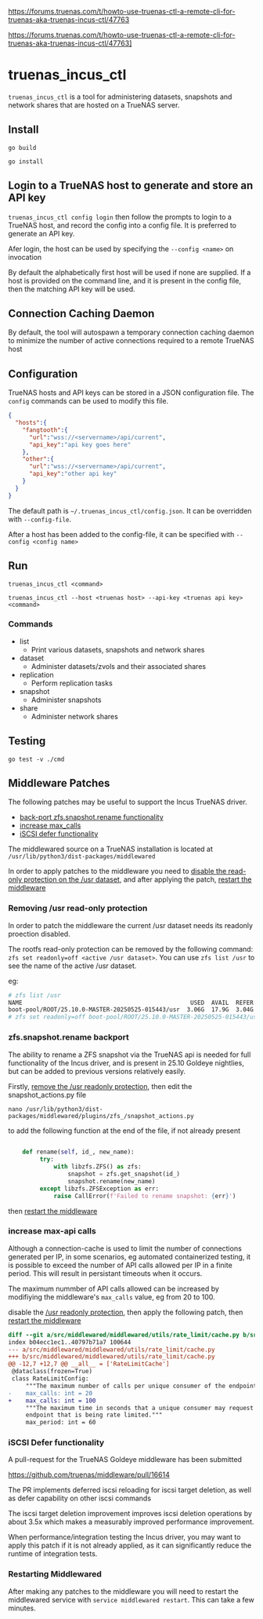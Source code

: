 https://forums.truenas.com/t/howto-use-truenas-ctl-a-remote-cli-for-truenas-aka-truenas-incus-ctl/47763


https://forums.truenas.com/t/howto-use-truenas-ctl-a-remote-cli-for-truenas-aka-truenas-incus-ctl/47763]

# truenas_incus_ctl

`truenas_incus_ctl` is a tool for administering datasets, snapshots and network shares that are hosted on a TrueNAS server.

## Install

`go build`

`go install`

## Login to a TrueNAS host to generate and store an API key

`truenas_incus_ctl config login` then follow the prompts to login to a TrueNAS host, and record the config into a config file. It is preferred to generate an API key.

Afer login, the host can be used by specifying the `--config <name>` on invocation

By default the alphabetically first host will be used if none are supplied. If a host is provided on the command line, and it is present in the config file, then the matching API key will be used.

## Connection Caching Daemon

By default, the tool will autospawn a temporary connection caching daemon to minimize the number of active connections required to a remote TrueNAS host

## Configuration

TrueNAS hosts and API keys can be stored in a JSON configuration file. The `config` commands can be used to modify this file.

```json
{
  "hosts":{
    "fangtooth":{
      "url":"wss://<servername>/api/current",
      "api_key":"api key goes here"
    },
    "other":{
      "url":"wss://<servername>/api/current",
      "api_key":"other api key"
    }
  }
}
```

The default path is `~/.truenas_incus_ctl/config.json`. It can be overridden with `--config-file`.

After a host has been added to the config-file, it can be specified with `--config <config name>`

## Run

`truenas_incus_ctl <command>`

`truenas_incus_ctl --host <truenas host> --api-key <truenas api key> <command>`

### Commands

- list
	- Print various datasets, snapshots and network shares
- dataset
	- Administer datasets/zvols and their associated shares
- replication
  - Perform replication tasks
- snapshot
	- Administer snapshots
- share
	- Administer network shares

## Testing

`go test -v ./cmd`

## Middleware Patches

The following patches may be useful to support the Incus TrueNAS driver. 

- [back-port zfs.snapshot.rename functionality](#zfssnapshotrename-backport)
- [increase max_calls](#increase-max-api-calls)
- [iSCSI defer functionality](#iscsi-defer-functionality)

The middlewared source on a TrueNAS installation is located at `/usr/lib/python3/dist-packages/middlewared`

In order to apply patches to the middleware you need to [disable the read-only protection on the /usr dataset](#removing-usr-read-only-protection), and after applying the patch, [restart the middleware](#restarting-middlewared)

### Removing /usr read-only protection

In order to patch the middleware the current /usr dataset needs its readonly proection disabled.

The rootfs read-only protection can be removed by the following command: `zfs set readonly=off <active /usr dataset>`. You can use `zfs list /usr` to see the name of the active /usr dataset.

eg:

```sh
# zfs list /usr               
NAME                                                USED  AVAIL  REFER  MOUNTPOINT
boot-pool/ROOT/25.10.0-MASTER-20250525-015443/usr  3.06G  17.9G  3.04G  /usr
# zfs set readonly=off boot-pool/ROOT/25.10.0-MASTER-20250525-015443/usr
```

### zfs.snapshot.rename backport

The ability to rename a ZFS snapshot via the TrueNAS api is needed for full functionality of the Incus driver, and is present in 25.10 Goldeye nightlies, but can be added to previous versions relatively easily.

Firstly, [remove the /usr readonly protection](#removing-usr-read-only-protection), then edit the snapshot_actions.py file

`nano /usr/lib/python3/dist-packages/middlewared/plugins/zfs_/snapshot_actions.py`

to add the following function at the end of the file, if not already present

```python
    
    def rename(self, id_, new_name):
         try:
             with libzfs.ZFS() as zfs:
                 snapshot = zfs.get_snapshot(id_)
                 snapshot.rename(new_name)
         except libzfs.ZFSException as err:
             raise CallError(f'Failed to rename snapshot: {err}')
```

then [restart the middleware](#restarting-middlewared) 

### increase max-api calls

Although a connection-cache is used to limit the number of connections generated per IP, in some scenarios, eg automated containerized testing, it is possible to exceed the number of API calls allowed per IP in a finite period. This will result in persistant timeouts when it occurs. 

The maximum nummber of API calls allowed can be increased by modifiying the middleware's `max_calls` value, eg from 20 to 100.

disable the [/usr readonly protection](#removing-usr-read-only-protection), then apply the following patch, then [restart the middleware](#restarting-middlewared)
```diff
diff --git a/src/middlewared/middlewared/utils/rate_limit/cache.py b/src/middlewared/middlewared/utils/rate_limit/cache.py
index b04ecc1ec1..40797b71a7 100644
--- a/src/middlewared/middlewared/utils/rate_limit/cache.py
+++ b/src/middlewared/middlewared/utils/rate_limit/cache.py
@@ -12,7 +12,7 @@ __all__ = ['RateLimitCache']
 @dataclass(frozen=True)
 class RateLimitConfig:
     """The maximum number of calls per unique consumer of the endpoint."""
-    max_calls: int = 20
+    max_calls: int = 100
     """The maximum time in seconds that a unique consumer may request an
     endpoint that is being rate limited."""
     max_period: int = 60

```

### iSCSI Defer functionality ###

A pull-request for the TrueNAS Goldeye middleware has been submitted

https://github.com/truenas/middleware/pull/16614

The PR implements deferred iscsi reloading for iscsi target deletion, as well as defer capability on other iscsi commands

The iscsi target deletion improvement improves iscsi deletion operations by about 3.5x which makes a measurably improved performance
improvement.

When performance/integration testing the Incus driver, you may want to apply this patch if it is not already applied, as it can significantly reduce the runtime of integration tests.

### Restarting Middlewared

After making any patches to the middleware you will need to restart the middlewared service with `service middlewared restart`. This can take a few minutes.

